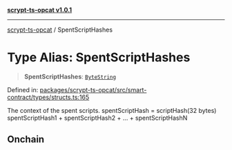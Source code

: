 [**scrypt-ts-opcat v1.0.1**](../README.md)

***

[scrypt-ts-opcat](../README.md) / SpentScriptHashes

# Type Alias: SpentScriptHashes

> **SpentScriptHashes**: [`ByteString`](ByteString.md)

Defined in: [packages/scrypt-ts-opcat/src/smart-contract/types/structs.ts:165](https://github.com/OPCAT-Labs/ts-tools/blob/e67b8657b34dbf57f8a4f9bdf87cdc2742db16bb/packages/scrypt-ts-opcat/src/smart-contract/types/structs.ts#L165)

The context of the spent scripts.
spentScriptHash = scriptHash(32 bytes)
spentScriptHash1 + spentScriptHash2 + ... + spentScriptHashN

## Onchain
